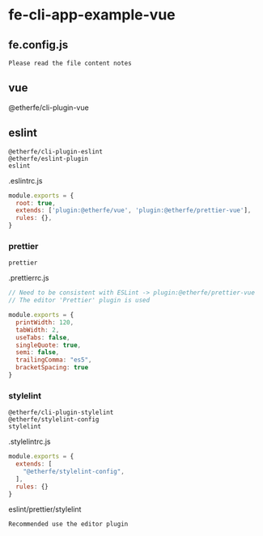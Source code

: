 

# fe-cli-app-example-vue

## fe.config.js
```
Please read the file content notes
```

## vue
@etherfe/cli-plugin-vue


## eslint

```
@etherfe/cli-plugin-eslint  
@etherfe/eslint-plugin  
eslint  
```

.eslintrc.js

```js
module.exports = {
  root: true,
  extends: ['plugin:@etherfe/vue', 'plugin:@etherfe/prettier-vue'],
  rules: {},
}

```

### prettier

```
prettier
```

.prettierrc.js

```js
// Need to be consistent with ESLint -> plugin:@etherfe/prettier-vue
// The editor 'Prettier' plugin is used

module.exports = {
  printWidth: 120,
  tabWidth: 2,
  useTabs: false,
  singleQuote: true,
  semi: false,
  trailingComma: "es5",
  bracketSpacing: true
}
```
### stylelint

```
@etherfe/cli-plugin-stylelint  
@etherfe/stylelint-config
stylelint  
```

.stylelintrc.js
```js
module.exports = {
  extends: [
    "@etherfe/stylelint-config",
  ],
  rules: {}
}

```

eslint/prettier/stylelint
```
Recommended use the editor plugin
```
